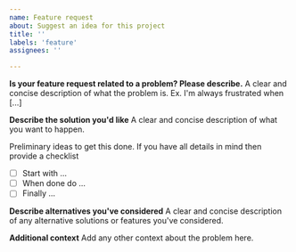 ```yaml
---
name: Feature request
about: Suggest an idea for this project
title: ''
labels: 'feature'
assignees: ''

---
```


**Is your feature request related to a problem? Please describe.**
A clear and concise description of what the problem is. Ex. I'm always frustrated when [...]

**Describe the solution you'd like**
A clear and concise description of what you want to happen.

Preliminary ideas to get this done.
If you have all details in mind then provide a checklist

- [ ] Start with ...
- [ ] When done do ...
- [ ] Finally ...

**Describe alternatives you've considered**
A clear and concise description of any alternative solutions or features you've considered.

**Additional context**
Add any other context about the problem here.
